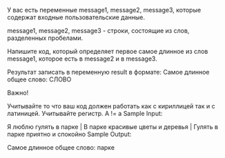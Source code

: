 У вас есть переменные message1, message2, message3, которые содержат входные пользовательские данные.

message1, message2, message3 - строки, состоящие из слов, разделенных пробелами.

Напишите код, который определяет первое самое длинное из слов message1, которое есть в message2 и в message3.

Результат записать в переменную result в формате: Самое длинное общее слово: СЛОВО

Важно!

Учитывайте то что ваш код должен работать как с кириллицей так и с латиницей.
Учитывайте регистр. A != a
Sample Input:

Я люблю гулять в парке | В парке красивые цветы и деревья | Гулять в парке приятно и спокойно
Sample Output:

Самое длинное общее слово: парке